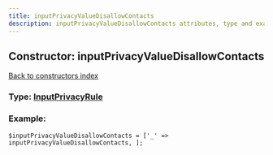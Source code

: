 ```yaml
---
title: inputPrivacyValueDisallowContacts
description: inputPrivacyValueDisallowContacts attributes, type and example
---
```

## Constructor: inputPrivacyValueDisallowContacts  
[Back to constructors index](index.md)






### Type: [InputPrivacyRule](../types/InputPrivacyRule.md)


### Example:

```
$inputPrivacyValueDisallowContacts = ['_' => inputPrivacyValueDisallowContacts, ];
```